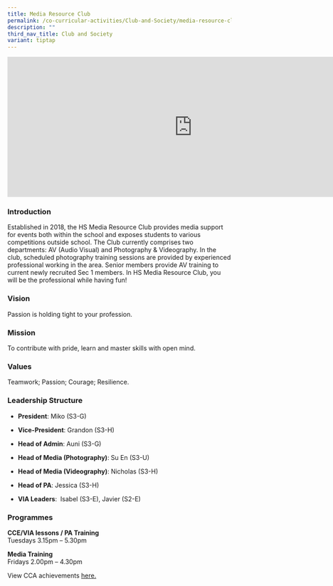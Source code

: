 ```yaml
---
title: Media Resource Club
permalink: /co-curricular-activities/Club-and-Society/media-resource-club/
description: ""
third_nav_title: Club and Society
variant: tiptap
---
```

<div class="iframe-wrapper">
<iframe height="315" width="830" allowfullscreen="true" frameborder="0" src="https://www.youtube.com/embed/dxH7NXJ7WRg"></iframe>
</div>
<h3>Introduction</h3>
<p>Established in 2018, the HS Media Resource Club provides media support
for events both within the school and exposes students to various competitions
outside school. The Club currently comprises two departments: AV (Audio
Visual) and Photography &amp; Videography. In the club, scheduled photography
training sessions are provided by experienced professional working in the
area. Senior members provide AV training to current newly recruited Sec
1 members. In HS Media Resource Club, you will be the professional while
having fun!</p>
<h3>Vision</h3>
<p>Passion is holding tight to your profession.</p>
<h3>Mission</h3>
<p>To contribute with pride, learn and master skills with open mind.</p>
<h3>Values</h3>
<p>Teamwork; Passion; Courage; Resilience.</p>
<h3>Leadership Structure</h3>
<ul data-tight="true" class="tight">
<li>
<p><strong>President</strong>: Miko (S3-G)</p>
</li>
<li>
<p><strong>Vice-President</strong>: Grandon (S3-H)</p>
</li>
<li>
<p><strong>Head of Admin</strong>: Auni (S3-G)</p>
</li>
<li>
<p><strong>Head of Media (Photography)</strong>: Su En (S3-U)</p>
</li>
<li>
<p><strong>Head of Media (Videography)</strong>: Nicholas (S3-H)</p>
</li>
<li>
<p><strong>Head of PA</strong>: Jessica (S3-H)</p>
</li>
<li>
<p><strong>VIA Leaders</strong>:&nbsp; Isabel (S3-E), Javier (S2-E)</p>
</li>
</ul>
<h3>Programmes</h3>
<p><strong>CCE/VIA lessons / PA Training</strong>
<br>Tuesdays 3.15pm – 5.30pm</p>
<p><strong>Media Training</strong>
<br>Fridays 2.00pm – 4.30pm</p>
<p>View CCA achievements <a href="https://www.hougangsec.moe.edu.sg/about-us/Achievements/cca-achievements/" rel="noopener nofollow" target="_blank">here.</a>
</p>
<p></p>